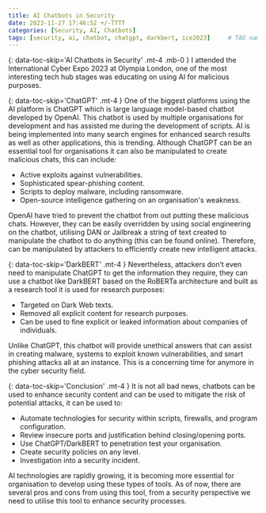 ```yaml
---
title: AI Chatbots in Security
date: 2023-11-27 17:46:52 +/-TTTT
categories: [Security, AI, Chatbots]
tags: [security, ai, chatbot, chatgpt, darkbert, ice2023]     # TAG names should always be lowercase
---
```


{: data-toc-skip='AI Chatbots in Security' .mt-4 .mb-0 }
I attended the International Cyber Expo 2023 at Olympia London, one of the most interesting tech hub stages was educating on using AI for malicious purposes.

{: data-toc-skip='ChatGPT' .mt-4 }
One of the biggest platforms using the AI platform is ChatGPT which is large language model-based chatbot developed by OpenAI. This chatbot is used by multiple organisations for development and has assisted me during the development of scripts. AI is being implemented into many search engines for enhanced search results as well as other applications, this is trending. 
Although ChatGPT can be an essential tool for organisations it can also be manipulated to create malicious chats, this can include: 
- Active exploits against vulnerabilities. 
- Sophisticated spear-phishing content. 
- Scripts to deploy malware, including ransomware. 
- Open-source intelligence gathering on an organisation's weakness. 

OpenAI have tried to prevent the chatbot from out putting these malicious chats. However, they can be easily overridden by using social engineering on the chatbot, utilising DAN or Jailbreak a string of text created to manipulate the chatbot to do anything (this can be found online). Therefore, can be manipulated by attackers to efficiently create new intelligent attacks.

{: data-toc-skip='DarkBERT' .mt-4 }
Nevertheless, attackers don’t even need to manipulate ChatGPT to get the information they require, they can use a chatbot like DarkBERT based on the RoBERTa architecture and built as a research tool it is used for research purposes: 
- Targeted on Dark Web texts.  
- Removed all explicit content for research purposes. 
- Can be used to fine explicit or leaked information about companies of individuals. 

Unlike ChatGPT, this chatbot will provide unethical answers that can assist in creating malware, systems to exploit known vulnerabilities, and smart phishing attacks all at an instance. This is a concerning time for anymore in the cyber security field.  

{: data-toc-skip='Conclusion' .mt-4 }
It is not all bad news, chatbots can be used to enhance security content and can be used to mitigate the risk of potential attacks, it can be used to: 
- Automate technologies for security within scripts, firewalls, and program configuration. 
- Review insecure ports and justification behind closing/opening ports. 
- Use ChatGPT/DarkBERT to penetration test your organisation. 
- Create security policies on any level. 
- Investigation into a security incident.   

AI technologies are rapidly growing, it is becoming more essential for organisation to develop using these types of tools. As of now, there are several pros and cons from using this tool, from a security perspective we need to utilise this tool to enhance security processes. 